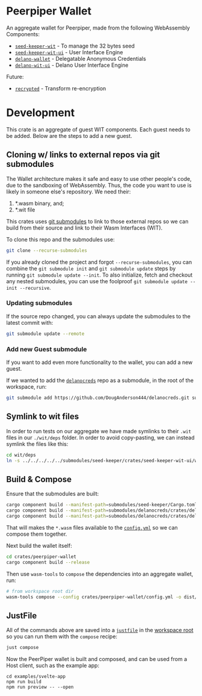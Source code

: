 # Peerpiper Wallet

An aggregate wallet for Peerpiper, made from the following WebAssembly Components:

- [`seed-keeper-wit`](https://github.com/DougAnderson444/seed-keeper/tree/master/crates/seed-keeper-wit) - To manage the 32 bytes seed
- [`seed-keeper-wit-ui`](https://github.com/DougAnderson444/seed-keeper/tree/master/crates/seed-keeper-wit-ui) - User Interface Engine
- [`delano-wallet`](https://github.com/DougAnderson444/delanocreds/tree/master/crates/delano-wallet) - Delegatable Anonymous Credentials
- [`delano-wit-ui`](https://github.com/DougAnderson444/delanocreds/tree/master/crates/delano-wit-ui) - Delano User Interface Engine

Future:
- [`recrypted`](https://github.com/DougAnderson444/recrypted) - Transform re-encryption

# Development

This crate is an aggregate of guest WIT components. Each guest needs to be added. Below are the steps to add a new guest.

## Cloning w/ links to external repos via git submodules

The Wallet architecture makes it safe and easy to use other people's code, due to the sandboxing of WebAssembly. Thus, the code you want to use is likely in someone else's repository. We need their:

1. *.wasm binary, and;
2. *.wit file

This crates uses [git submodules](https://git-scm.com/book/en/v2/Git-Tools-Submodules) to link to those external repos so we can build from their source and link to their Wasm Interfaces (WIT). 

To clone this repo and the submodules use:

```bash
git clone --recurse-submodules
```

If you already cloned the project and forgot `--recurse-submodules`, you can combine the `git submodule init` and `git submodule update` steps by running `git submodule update --init`. To also initialize, fetch and checkout any nested submodules, you can use the foolproof `git submodule update --init --recursive`.

### Updating submodules

If the source repo changed, you can always update the submodules to the latest commit with:

```bash
git submodule update --remote
```

### Add new Guest submodule

If you want to add even more functionality to the wallet, you can add a new guest.

If we wanted to add the [`delanocreds`](https://github.com/DougAnderson444/delanocreds) repo as a submodule, in the root of the workspace, run:

```bash
git submodule add https://github.com/DougAnderson444/delanocreds.git submodules/delanocreds
```

## Symlink to wit files

In order to run tests on our aggregate we have made symlinks to their `.wit` files in our `./wit/deps` folder. In order to avoid copy-pasting, we can instead symlink the files like this:

```bash
cd wit/deps
ln -s ../../../../../submodules/seed-keeper/crates/seed-keeper-wit-ui/wit/index.wit
```

## Build & Compose

Ensure that the submodules are built:

```bash
cargo component build --manifest-path=submodules/seed-keeper/Cargo.toml --workspace --release
cargo component build --manifest-path=submodules/delanocreds/crates/delano-wallet/Cargo.toml --release
cargo component build --manifest-path=submodules/delanocreds/crates/delano-wit-ui/Cargo.toml --release
```

That will makes the `*.wasm` files available to the [`config.yml`](./config.yml) so we can compose them together.

Next build the wallet itself:

```bash
cd crates/peerpiper-wallet
cargo component build --release
```

Then use `wasm-tools` to `compose` the dependencies into an aggregate wallet, run:

```bash
# from workspace root dir
wasm-tools compose --config crates/peerpiper-wallet/config.yml -o dist/peerpiper_wallet_aggregate.wasm target/wasm32-wasi/release/peerpiper_wallet.wasm
```

## JustFile

All of the commands above are saved into a [`justfile`](../../justfile) in the [workspace root](../../) so you can run them with the `compose` recipe:

```bash
just compose
```

Now the PeerPiper wallet is built and composed, and can be used from a Host client, such as the example app:

```
cd examples/svelte-app
npm run build
npm run preview -- --open
```

